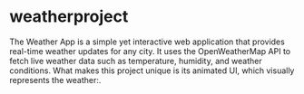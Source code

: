 # weatherproject
The Weather App is a simple yet interactive web application that provides real-time weather updates for any city. It uses the OpenWeatherMap API to fetch live weather data such as temperature, humidity, and weather conditions.  What makes this project unique is its animated UI, which visually represents the weather:.
